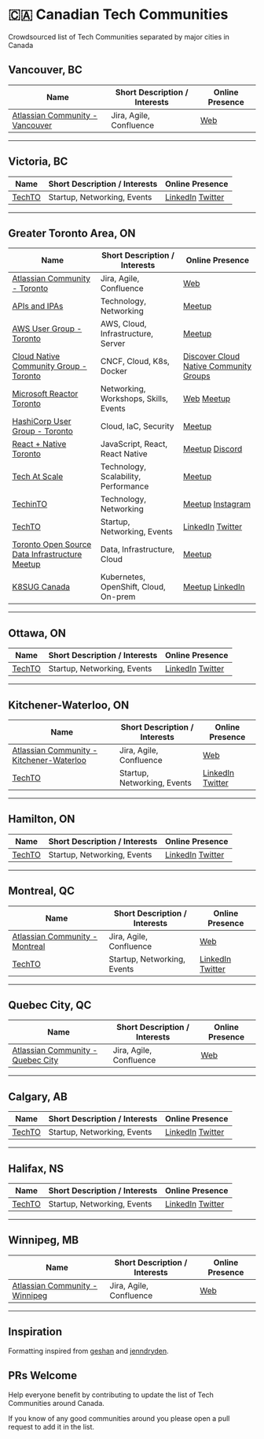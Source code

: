 # 🇨🇦 Canadian Tech Communities

Crowdsourced list of Tech Communities separated by major cities in Canada

## Vancouver, BC

| Name | Short Description / Interests | Online Presence |
|------|-------------------------------|-----------------|
| [Atlassian Community - Vancouver](https://ace.atlassian.com/vancouver/) | Jira, Agile, Confluence | [Web](https://ace.atlassian.com/vancouver/)

---

## Victoria, BC

| Name | Short Description / Interests | Online Presence |
|------|-------------------------------|-----------------|
| [TechTO](https://www.techto.org/) | Startup, Networking, Events | [LinkedIn](https://www.linkedin.com/company/techtorontoorg/) [Twitter](https://twitter.com/techto)

---

## Greater Toronto Area, ON

| Name | Short Description / Interests | Online Presence |
|------|-------------------------------|-----------------|
| [Atlassian Community - Toronto](https://ace.atlassian.com/toronto/) | Jira, Agile, Confluence | [Web](https://ace.atlassian.com/toronto/)
| [APIs and IPAs](https://www.meetup.com/apis-and-ipas/) | Technology, Networking | [Meetup](https://www.meetup.com/apis-and-ipas/)
| [AWS User Group - Toronto](https://www.meetup.com/toronto-aws-users-united/) | AWS, Cloud, Infrastructure, Server | [Meetup](https://www.meetup.com/toronto-aws-users-united/)
| [Cloud Native Community Group - Toronto](https://community.cncf.io/toronto/) | CNCF, Cloud, K8s, Docker | [Discover Cloud Native Community Groups](https://community.cncf.io/) 
| [Microsoft Reactor Toronto](https://www.meetup.com/microsoft-reactor-toronto/) | Networking, Workshops, Skills, Events | [Web](https://developer.microsoft.com/en-us/reactor/) [Meetup](https://www.meetup.com/microsoft-reactor-toronto/)
| [HashiCorp User Group - Toronto](https://www.meetup.com/toronto-hashicorp-user-group/) | Cloud, IaC, Security | [Meetup](https://www.meetup.com/toronto-hashicorp-user-group/)
| [React + Native Toronto](https://www.meetup.com/Toronto-React-Native/) | JavaScript, React, React Native | [Meetup](https://www.meetup.com/Toronto-React-Native/) [Discord](https://discord.com/invite/KcxDrQA)
| [Tech At Scale](https://www.meetup.com/tech-at-scale-toronto-meetup/) | Technology, Scalability, Performance | [Meetup](https://www.meetup.com/tech-at-scale-toronto-meetup/)
| [TechinTO](https://www.meetup.com/techinto/) | Technology, Networking | [Meetup](https://www.meetup.com/techinto/) [Instagram](https://www.instagram.com/techinto.event/)
| [TechTO](https://www.techto.org/) | Startup, Networking, Events | [LinkedIn](https://www.linkedin.com/company/techtorontoorg/) [Twitter](https://twitter.com/techto)
| [Toronto Open Source Data Infrastructure Meetup](https://www.meetup.com/toronto-open-source-data-infrastructure-meetup/) | Data, Infrastructure, Cloud | [Meetup](https://www.meetup.com/toronto-open-source-data-infrastructure-meetup/)
| [K8SUG Canada](https://www.meetup.com/k8s-ca/) | Kubernetes, OpenShift, Cloud, On-prem | [Meetup](https://www.meetup.com/k8s-ca/) [LinkedIn](https://www.linkedin.com/company/k8sug/)
---

## Ottawa, ON

| Name | Short Description / Interests | Online Presence |
|------|-------------------------------|-----------------|
| [TechTO](https://www.techto.org/) | Startup, Networking, Events | [LinkedIn](https://www.linkedin.com/company/techtorontoorg/) [Twitter](https://twitter.com/techto)

---

## Kitchener-Waterloo, ON

| Name | Short Description / Interests | Online Presence |
|------|-------------------------------|-----------------|
| [Atlassian Community - Kitchener-Waterloo](https://ace.atlassian.com/kitchener-waterloo/) | Jira, Agile, Confluence | [Web](https://ace.atlassian.com/kitchener-waterloo/)
| [TechTO](https://www.techto.org/) | Startup, Networking, Events | [LinkedIn](https://www.linkedin.com/company/techtorontoorg/) [Twitter](https://twitter.com/techto)

---

## Hamilton, ON

| Name | Short Description / Interests | Online Presence |
|------|-------------------------------|-----------------|
| [TechTO](https://www.techto.org/) | Startup, Networking, Events | [LinkedIn](https://www.linkedin.com/company/techtorontoorg/) [Twitter](https://twitter.com/techto)

---

## Montreal, QC

| Name | Short Description / Interests | Online Presence |
|------|-------------------------------|-----------------|
| [Atlassian Community - Montreal](https://ace.atlassian.com/montreal/) | Jira, Agile, Confluence | [Web](https://ace.atlassian.com/montreal/)
| [TechTO](https://www.techto.org/) | Startup, Networking, Events | [LinkedIn](https://www.linkedin.com/company/techtorontoorg/) [Twitter](https://twitter.com/techto)

---

## Quebec City, QC

| Name | Short Description / Interests | Online Presence |
|------|-------------------------------|-----------------|
| [Atlassian Community - Quebec City](https://ace.atlassian.com/quebec-city/) | Jira, Agile, Confluence | [Web](https://ace.atlassian.com/quebec-city/)

---

## Calgary, AB

| Name | Short Description / Interests | Online Presence |
|------|-------------------------------|-----------------|
| [TechTO](https://www.techto.org/) | Startup, Networking, Events | [LinkedIn](https://www.linkedin.com/company/techtorontoorg/) [Twitter](https://twitter.com/techto)

---

## Halifax, NS

| Name | Short Description / Interests | Online Presence |
|------|-------------------------------|-----------------|
| [TechTO](https://www.techto.org/) | Startup, Networking, Events | [LinkedIn](https://www.linkedin.com/company/techtorontoorg/) [Twitter](https://twitter.com/techto)

---

## Winnipeg, MB

| Name | Short Description / Interests | Online Presence |
|------|-------------------------------|-----------------|
| [Atlassian Community - Winnipeg](https://ace.atlassian.com/winnipeg/) | Jira, Agile, Confluence | [Web](https://ace.atlassian.com/winnipeg/)

---

## Inspiration
Formatting inspired from [geshan](https://github.com/geshan/au-companies-providing-work-visa-sponsorship) and [jenndryden](https://github.com/jenndryden/Canadian-Tech-Internships-Summer-2023).

## PRs Welcome

Help everyone benefit by contributing to update the list of Tech Communities around Canada.

If you know of any good communities around you please open a pull request to add it in the list. 
